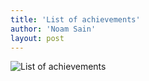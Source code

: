 ```yaml
---
title: 'List of achievements'
author: 'Noam Sain'
layout: post
---
```


![List of achievements](https://4.bp.blogspot.com/_8aN4krk1nsk/SyGTa06JjNI/AAAAAAAAAUo/yOsnoGUlvT4/s1600/45394821.jpg "List of achievements")
